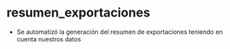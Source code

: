 # resumen_exportaciones
- Se automatizó la generación del resumen de exportaciones teniendo en cuenta nuestros datos 
